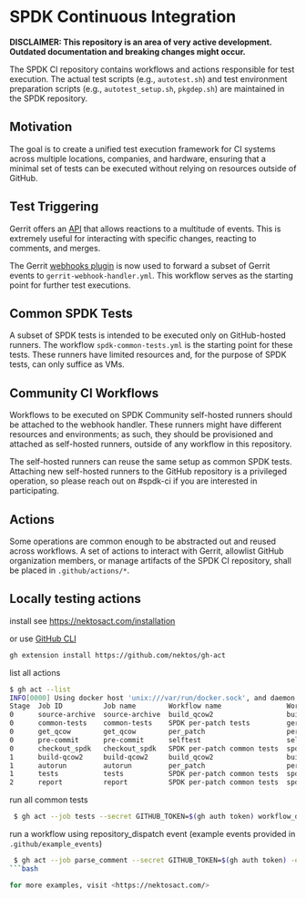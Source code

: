 # SPDK Continuous Integration

**DISCLAIMER: This repository is an area of very active development.
Outdated documentation and breaking changes might occur.**

The SPDK CI repository contains workflows and actions responsible for
test execution. The actual test scripts (e.g., `autotest.sh`) and test
environment preparation scripts (e.g., `autotest_setup.sh`, `pkgdep.sh`)
are maintained in the SPDK repository.

## Motivation

The goal is to create a unified test execution framework for CI systems
across multiple locations, companies, and hardware, ensuring that a minimal
set of tests can be executed without relying on resources outside of GitHub.

## Test Triggering

Gerrit offers an [API](https://gerrit-review.googlesource.com/Documentation/rest-api.html)
that allows reactions to a multitude of events. This is extremely useful
for interacting with specific changes, reacting to comments, and merges.

The Gerrit [webhooks plugin](https://gerrit.googlesource.com/plugins/webhooks/)
is now used to forward a subset of Gerrit events to `gerrit-webhook-handler.yml`.
This workflow serves as the starting point for further test executions.

## Common SPDK Tests

A subset of SPDK tests is intended to be executed only on GitHub-hosted runners.
The workflow `spdk-common-tests.yml` is the starting point for these tests.
These runners have limited resources and, for the purpose of SPDK tests,
can only suffice as VMs.

## Community CI Workflows

Workflows to be executed on SPDK Community self-hosted runners should be
attached to the webhook handler. These runners might have different resources
and environments; as such, they should be provisioned and attached as self-hosted
runners, outside of any workflow in this repository.

The self-hosted runners can reuse the same setup as common SPDK tests.
Attaching new self-hosted runners to the GitHub repository is a privileged operation,
so please reach out on #spdk-ci if you are interested in participating.

## Actions

Some operations are common enough to be abstracted out and reused across workflows.
A set of actions to interact with Gerrit, allowlist GitHub organization members,
or manage artifacts of the SPDK CI repository, shall be placed in `.github/actions/*`.

## Locally testing actions

install see <https://nektosact.com/installation>

or use [GitHub CLI](https://cli.github.com/)

```bash
gh extension install https://github.com/nektos/gh-act
```

list all actions

```bash
$ gh act --list
INFO[0000] Using docker host 'unix:///var/run/docker.sock', and daemon socket 'unix:///var/run/docker.sock'
Stage  Job ID          Job name        Workflow name                Workflow file               Events
0      source-archive  source-archive  build_qcow2                  build_qcow2.yml             workflow_dispatch
0      common-tests    common-tests    SPDK per-patch tests         gerrit-webhook-handler.yml  workflow_dispatch,repository_dispatch,pull_request
0      get_qcow        get_qcow        per_patch                    per_patch.yml               workflow_call
0      pre-commit      pre-commit      selftest                     selftest.yml                push,pull_request
0      checkout_spdk   checkout_spdk   SPDK per-patch common tests  spdk-common-tests.yml       workflow_dispatch,workflow_call
1      build-qcow2     build-qcow2     build_qcow2                  build_qcow2.yml             workflow_dispatch
1      autorun         autorun         per_patch                    per_patch.yml               workflow_call
1      tests           tests           SPDK per-patch common tests  spdk-common-tests.yml       workflow_dispatch,workflow_call
2      report          report          SPDK per-patch common tests  spdk-common-tests.yml       workflow_dispatch,workflow_call
```

run all common tests

```bash
 $ gh act --job tests --secret GITHUB_TOKEN=$(gh auth token) workflow_dispatch
```

run a workflow using repository_dispatch event (example events provided in `.github/example_events`)

```bash
 $ gh act --job parse_comment --secret GITHUB_TOKEN=$(gh auth token) -e .github/example_events/comment-added.json repository_dispatch
```bash

for more examples, visit <https://nektosact.com/>
